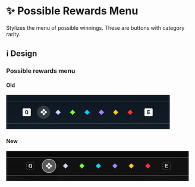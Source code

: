 # :sparkles: Possible Rewards Menu

Stylizes the menu of possible winnings. These are buttons with category rarity.

## :information_source: Design

### Possible rewards menu

#### Old

![](/images/containers/old/possiblerewardsmenu.png)

#### New

![](/images/containers/new/possiblerewardsmenu.png)
